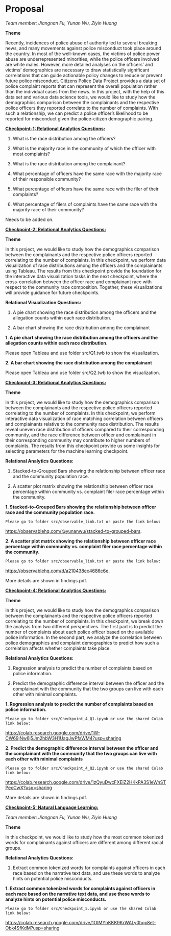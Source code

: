 # **Proposal**

*Team member: Jiangnan Fu, Yunan Wu, Ziyin Huang*

**Theme**

Recently, incidences of police abuse of authority led to several breaking news, and many
movements against police misconduct took place around the country. In most of the well-known
cases, the victims of police power abuse are underrepresented minorities, while the police officers
involved are white males. However, more detailed analyses on the officers’ and victims’
demographics are necessary to draw statistically significant correlations that can guide actionable
policy changes to reduce or prevent future police misconduct. Citizens Police Data Project
provides a data set of police complaint reports that can represent the overall population rather
than the individual cases from the news. In this project, with the help of this data set and various
data science tools, we would like to study how the demographics comparison between the
complainants and the respective police officers they reported correlate to the number of
complaints. With such a relationship, we can predict a police officer’s likelihood to be reported for
misconduct given the police-citizen demographic pairing.

**[Checkpoint-1: Relational Analytics Questions:](https://github.com/Northwestern-Data-Sci-Seminar/Invisible-Institute-Chicago-Reporter-Collaboration-Public/tree/master/The%20Powerful%20Turtles/checkpoint-1)**

1. What is the race distribution among the officers? 

2. What is the majority race in the community of which the officer with most complaints? 

3. What is the race distribution among the complainant? 

4. What percentage of officers have the same race with the majority race of their responsible community? 

5. What percentage of officers have the same race with the filer of their complaints? 

6. What percentage of filers of complaints have the same race with the majority race of their community? 

Needs to be added on. 



**[Checkpoint-2: Relational Analytics Questions:](https://github.com/Northwestern-Data-Sci-Seminar/Invisible-Institute-Chicago-Reporter-Collaboration-Public/tree/master/The%20Powerful%20Turtles/checkpoint-2)**

**Theme**

In this project, we would like to study how the demographics comparison between the complainants and the respective police officers reported correlating to the number of complaints. In this checkpoint, we perform data visualization of race distributions among the officers and the complainants using Tableau. The results from this checkpoint provide the foundation for the interactive data visualization tasks in the next checkpoint, where the cross-correlation between the officer race and complainant race with respect to the community race composition. Together, these visualizations will provide guidance for future checkpoints.


**Relational Visualization Questions:**

1. A pie chart showing the race distribution among the officers and the allegation counts within each race distribution.


2. A bar chart showing the race distribution among the complainant



**1. A pie chart showing the race distribution among the officers and the allegation counts within each race distribution.**

  Please open Tableau and use folder src/Q1.twb to show the visualization.




**2. A bar chart showing the race distribution among the complainant**

  Please open Tableau and use folder src/Q2.twb to show the visualization.

**[Checkpoint-3: Relational Analytics Questions:](https://github.com/Northwestern-Data-Sci-Seminar/Invisible-Institute-Chicago-Reporter-Collaboration-Public/tree/master/The%20Powerful%20Turtles/checkpoint-3)**

**Theme**

In this project, we would like to study how the demographics comparison between the complainants and the respective police officers reported correlating to the number of complaints. In this checkpoint, we perform interactive data visualization of race matching correlation between officers and complainants relative to the community race distribution. The results reveal uneven race distribution of officers compared to their corresponding community, and the race difference between officer and complainant in their corresponding community may contribute to higher numbers of complaints. The results from this checkpoint provide us some insights for selecting parameters for the machine learning checkpoint.

**Relational Analytics Questions:**

1. Stacked-to-Grouped Bars showing the relationship between officer race and the community population race. 

2. A scatter plot matrix showing the relationship between officer race percentage within community vs. complaint filer race percentage within the community. 


**1. Stacked-to-Grouped Bars showing the relationship between officer race and the community population race.**

    Please go to folder src/observable_link.txt or paste the link below:

https://observablehq.com/@yunanwu/stacked-to-grouped-bars.


**2. A scatter plot matrix showing the relationship between officer race percentage within community vs. complaint filer race percentage within the community.**

    Please go to folder src/observable_link.txt or paste the link below:

https://observablehq.com/d/a210438ec4686c6e. 


More details are shown in findings.pdf.

**[Checkpoint-4: Relational Analytics Questions:](https://github.com/Northwestern-Data-Sci-Seminar/Invisible-Institute-Chicago-Reporter-Collaboration-Public/tree/master/The%20Powerful%20Turtles/checkpoint-4)**

**Theme**

In this project, we would like to study how the demographics comparison between the complainants and the respective police officers reported correlating to the number of complaints. In this checkpoint, we break down the analysis from two different perspectives. The first part is to predict the number of complaints about each police officer based on the available police information. In the second part, we analyze the correlation between police demographics and complaint demographics to predict how such a correlation affects whether complaints take place.

**Relational Analytics Questions:**

1. Regression analysis to predict the number of complaints based on police information.

2. Predict the demographic difference interval between the officer and the complainant with the community that the two groups can live with each other with minimal complaints.


**1. Regression analysis to predict the number of complaints based on police information.**

    Please go to folder src/Checkpoint_4_Q1.ipynb or use the shared Colab link below:

https://colab.research.google.com/drive/1W-CW69jNw6j5Jm2hbW3H1UagJwPfaWM4?usp=sharing

**2. Predict the demographic difference interval between the officer and the complainant with the community that the two groups can live with each other with minimal complaints**

    Please go to folder src/Checkpoint_4_Q2.ipynb or use the shared Colab link below:

https://colab.research.google.com/drive/1zQyuDwcFXEiZ2HKkPA3S1eWnSTPecCwX?usp=sharing 


More details are shown in findings.pdf.



**[Checkpoint-5: Natural Language Learning:](https://github.com/Northwestern-Data-Sci-Seminar/Invisible-Institute-Chicago-Reporter-Collaboration-Public/tree/master/The%20Powerful%20Turtles/checkpoint-5)**

*Team member: Jiangnan Fu, Yunan Wu, Ziyin Huang*

**Theme**

In this checkpoint, we would like to study how the most common tokenized words for complainants against officers are different among different racial groups. 

**Relational Analytics Questions:**

1. Extract common tokenized words for complaints against officers in each race based on the narrative text data, and use these words to analyze hints on potential police misconducts.

**1. Extract common tokenized words for complaints against officers in each race based on the narrative text data, and use these words to analyze hints on potential police misconducts.**

    Please go to folder src/Checkpoint_5.ipynb or use the shared Colab link below:

https://colab.research.google.com/drive/1OIMYhKKK9KrWALy0hqx8et-Obk4SfKdM?usp=sharing

